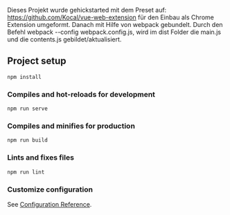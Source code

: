 Dieses Projekt wurde gehickstarted mit dem Preset auf: https://github.com/Kocal/vue-web-extension für den Einbau als Chrome Extension umgeformt. Danach mit Hilfe von webpack 
gebundelt. Durch den Befehl webpack --config webpack.config.js, wird im dist Folder die main.js und die contents.js gebildet/aktualisiert.

## Project setup
```
npm install
```

### Compiles and hot-reloads for development
```
npm run serve
```

### Compiles and minifies for production
```
npm run build
```

### Lints and fixes files
```
npm run lint
```

### Customize configuration
See [Configuration Reference](https://cli.vuejs.org/config/).
